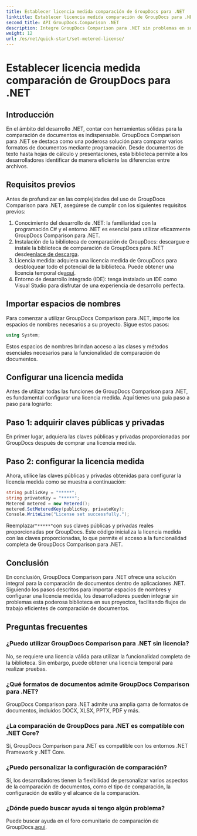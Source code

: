```yaml
---
title: Establecer licencia medida comparación de GroupDocs para .NET
linktitle: Establecer licencia medida comparación de GroupDocs para .NET
second_title: API GroupDocs.Comparison .NET
description: Integre GroupDocs Comparison para .NET sin problemas en sus proyectos .NET para obtener flujos de trabajo de comparación de documentos eficientes.
weight: 12
url: /es/net/quick-start/set-metered-license/
---
```


# Establecer licencia medida comparación de GroupDocs para .NET

## Introducción
En el ámbito del desarrollo .NET, contar con herramientas sólidas para la comparación de documentos es indispensable. GroupDocs Comparison para .NET se destaca como una poderosa solución para comparar varios formatos de documentos mediante programación. Desde documentos de texto hasta hojas de cálculo y presentaciones, esta biblioteca permite a los desarrolladores identificar de manera eficiente las diferencias entre archivos.
## Requisitos previos
Antes de profundizar en las complejidades del uso de GroupDocs Comparison para .NET, asegúrese de cumplir con los siguientes requisitos previos:
1. Conocimiento del desarrollo de .NET: la familiaridad con la programación C# y el entorno .NET es esencial para utilizar eficazmente GroupDocs Comparison para .NET.
2.  Instalación de la biblioteca de comparación de GroupDocs: descargue e instale la biblioteca de comparación de GroupDocs para .NET desde[enlace de descarga](https://releases.groupdocs.com/comparison/net/).
3. Licencia medida: adquiera una licencia medida de GroupDocs para desbloquear todo el potencial de la biblioteca. Puede obtener una licencia temporal de[aquí](https://purchase.groupdocs.com/temporary-license/).
4. Entorno de desarrollo integrado (IDE): tenga instalado un IDE como Visual Studio para disfrutar de una experiencia de desarrollo perfecta.

## Importar espacios de nombres
Para comenzar a utilizar GroupDocs Comparison para .NET, importe los espacios de nombres necesarios a su proyecto. Sigue estos pasos:

```csharp
using System;
```
Estos espacios de nombres brindan acceso a las clases y métodos esenciales necesarios para la funcionalidad de comparación de documentos.
## Configurar una licencia medida
Antes de utilizar todas las funciones de GroupDocs Comparison para .NET, es fundamental configurar una licencia medida. Aquí tienes una guía paso a paso para lograrlo:
## Paso 1: adquirir claves públicas y privadas
En primer lugar, adquiera las claves públicas y privadas proporcionadas por GroupDocs después de comprar una licencia medida.
## Paso 2: configurar la licencia medida
Ahora, utilice las claves públicas y privadas obtenidas para configurar la licencia medida como se muestra a continuación:
```csharp
string publicKey = "*****";
string privateKey = "*****";
Metered metered = new Metered();
metered.SetMeteredKey(publicKey, privateKey);
Console.WriteLine("License set successfully.");
```
 Reemplazar`"*****"`con sus claves públicas y privadas reales proporcionadas por GroupDocs. Este código inicializa la licencia medida con las claves proporcionadas, lo que permite el acceso a la funcionalidad completa de GroupDocs Comparison para .NET.

## Conclusión
En conclusión, GroupDocs Comparison para .NET ofrece una solución integral para la comparación de documentos dentro de aplicaciones .NET. Siguiendo los pasos descritos para importar espacios de nombres y configurar una licencia medida, los desarrolladores pueden integrar sin problemas esta poderosa biblioteca en sus proyectos, facilitando flujos de trabajo eficientes de comparación de documentos.
## Preguntas frecuentes
### ¿Puedo utilizar GroupDocs Comparison para .NET sin licencia?
No, se requiere una licencia válida para utilizar la funcionalidad completa de la biblioteca. Sin embargo, puede obtener una licencia temporal para realizar pruebas.
### ¿Qué formatos de documentos admite GroupDocs Comparison para .NET?
GroupDocs Comparison para .NET admite una amplia gama de formatos de documentos, incluidos DOCX, XLSX, PPTX, PDF y más.
### ¿La comparación de GroupDocs para .NET es compatible con .NET Core?
Sí, GroupDocs Comparison para .NET es compatible con los entornos .NET Framework y .NET Core.
### ¿Puedo personalizar la configuración de comparación?
Sí, los desarrolladores tienen la flexibilidad de personalizar varios aspectos de la comparación de documentos, como el tipo de comparación, la configuración de estilo y el alcance de la comparación.
### ¿Dónde puedo buscar ayuda si tengo algún problema?
 Puede buscar ayuda en el foro comunitario de comparación de GroupDocs.[aquí](https://forum.groupdocs.com/c/comparison/12).